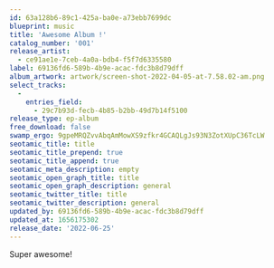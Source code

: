 ```yaml
---
id: 63a128b6-89c1-425a-ba0e-a73ebb7699dc
blueprint: music
title: 'Awesome Album !'
catalog_number: '001'
release_artist:
  - ce91ae1e-7ceb-4a0a-bdb4-f5f7d6335580
label: 69136fd6-589b-4b9e-acac-fdc3b8d79dff
album_artwork: artwork/screen-shot-2022-04-05-at-7.58.02-am.png
select_tracks:
  -
    entries_field:
      - 29c7b93d-fecb-4b85-b2bb-49d7b14f5100
release_type: ep-album
free_download: false
swamp_ergo: 9gpeMRQZvvAbqAmMowXS9zfkr4GCAQLgJs93N3ZotXUpC36TcLW
seotamic_title: title
seotamic_title_prepend: true
seotamic_title_append: true
seotamic_meta_description: empty
seotamic_open_graph_title: title
seotamic_open_graph_description: general
seotamic_twitter_title: title
seotamic_twitter_description: general
updated_by: 69136fd6-589b-4b9e-acac-fdc3b8d79dff
updated_at: 1656175302
release_date: '2022-06-25'
---
```

Super awesome!